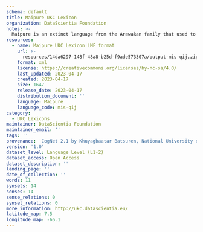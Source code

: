 ```yaml
---
schema: default
title: Maipure UKC Lexicon
organization: DataScientia Foundation
notes: >-
  Maipure is an extinct language from the Arawakan family that used to be spoken in South America. The UKC Lexicon of Maipure is represented as a lexico-semantic network. It consists of words, word senses, synsets, as well as sense-level and synset-level relationships
resources:
  - name: Maipure UKC Lexicon LMF format
    url: >-
      resources/14da6297-148f-48a8-b25d-f9ade573307a/output-mis-qij.zip
    format: xml
    license: https://creativecommons.org/licenses/by-nc-sa/4.0/
    last_updated: 2023-04-17
    created: 2023-04-17
    size: 1647
    release_date: 2023-04-17
    distribution_document: ''
    language: Maipure
    language_code: mis-qij
category:
  - UKC Lexicons
maintainer: DataScientia Foundation
maintainer_email: ''
tags: ''
provenance: 'CogNet 2.1 by Khuyagbaatar Batsuren, National University of Mongolia (http://cognet.ukc.disi.unitn.it); Native Languages of the Americas 2021.11. by Laura Redish and Orrin Lewis (http://www.native-languages.org); Princeton WordNet 2.1 by Princeton University (https://wordnet.princeton.edu)'
version: '1.0'
dataset_level: Language Level (L1-2)
dataset_access: Open Access
dataset_description: ''
landing_page: ''
date_of_collection: ''
words: 11
synsets: 14
senses: 14
sense_relations: 0
synset_relations: 0
more_information: http://ukc.datascientia.eu/
latitude_map: 7.5
longitude_map: -66.1
---
```

